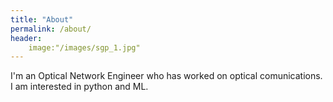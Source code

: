 ```yaml
---
title: "About"
permalink: /about/
header:
	image:"/images/sgp_1.jpg"
---
```

I'm an Optical Network Engineer who has worked on optical comunications. I am interested in python and ML. 